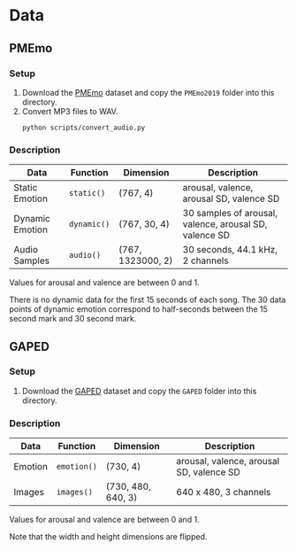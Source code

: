 # Data

## PMEmo

### Setup

1. Download the [PMEmo](https://drive.google.com/drive/folders/1qDk6hZDGVlVXgckjLq9LvXLZ9EgK9gw0) dataset and copy the
  `PMEmo2019` folder into this directory.
2. Convert MP3 files to WAV.
    ```
    python scripts/convert_audio.py
    ```

### Description

Data | Function | Dimension | Description
--- | --- | --- | ---
Static Emotion | `static()` | (767, 4) | arousal, valence, arousal SD, valence SD
Dynamic Emotion | `dynamic()` | (767, 30, 4) | 30 samples of arousal, valence, arousal SD, valence SD
Audio Samples | `audio()` | (767, 1323000, 2) | 30 seconds, 44.1 kHz, 2 channels

Values for arousal and valence are between 0 and 1.

There is no dynamic data for the first 15 seconds of each song.
The 30 data points of dynamic emotion correspond to half-seconds
between the 15 second mark and 30 second mark.

## GAPED

### Setup

1. Download the [GAPED](https://www.unige.ch/cisa/index.php/download_file/view/288/296/) dataset and copy the
  `GAPED` folder into this directory.

### Description

Data | Function | Dimension | Description
--- | --- | --- | ---
Emotion | `emotion()` | (730, 4) | arousal, valence, arousal SD, valence SD
Images | `images()` | (730, 480, 640, 3) | 640 x 480, 3 channels

Values for arousal and valence are between 0 and 1.

Note that the width and height dimensions are flipped.
